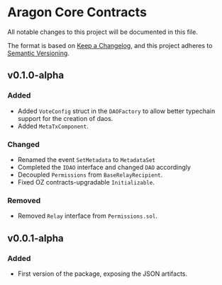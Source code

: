 # Aragon Core Contracts

All notable changes to this project will be documented in this file.

The format is based on [Keep a Changelog](https://keepachangelog.com/en/1.0.0/),
and this project adheres to [Semantic Versioning](https://semver.org/spec/v2.0.0.html).

## v0.1.0-alpha

### Added

- Added `VoteConfig` struct in the `DAOFactory` to allow better typechain support for the creation of daos. 
- Added `MetaTxComponent`.

### Changed

- Renamed the event `SetMetadata` to `MetadataSet`
- Completed the `IDAO` interface and changed `DAO` accordingly
- Decoupled `Permissions` from `BaseRelayRecipient`.
- Fixed OZ contracts-upgradable `Initializable`.

### Removed

- Removed `Relay` interface from `Permissions.sol`.

## v0.0.1-alpha

### Added
- First version of the package, exposing the JSON artifacts.
